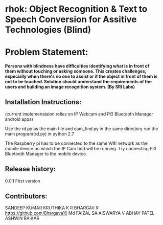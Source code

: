 # rhok: Object Recognition & Text to Speech Conversion for Assitive Technologies (Blind)

# Problem Statement:
#### Persons with blindness have difficulties identifying what is in front of them without touching or asking someone. This creates challenges, especially when there's no one to assist or if the object in front of them is not to be touched. Solution should understand the requirements of the users and building an image recognition system. (By SRI Labs)

## Installation Instructions:
(current implemenataion relies on IP Webcam and Pi3 Bluetooth Manager android apps)

Use the rd.py as the main file and cam_find.py in the same directory
run  the main program(rd.py) in python 2.7

The Raspberry pi has to be connected to the same Wifi network as the mobile device on which the IP Cam find will be running.
Try connecting Pi3 Bluetooth Manager to the mobile device.

## Release history:
0.0.1 First version

## Contributors:
 SANDEEP KUMAR
 KRUTHIKA K R
 BHARGAV R  https://github.com/Bhargava10
 Md FAIZAL SA 
 AISWARYA V 
 ABHAY PATEL 
 ASHWIN RAIKAR 
